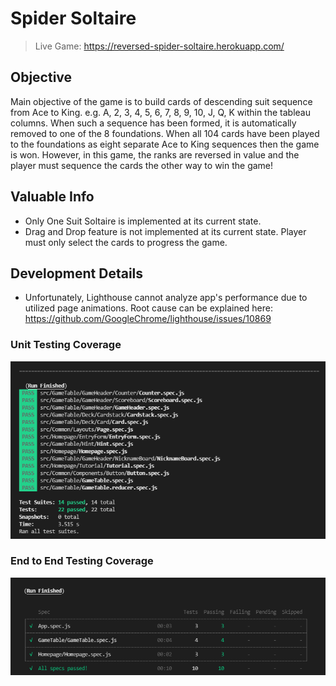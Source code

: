 # Spider Soltaire

> Live Game: https://reversed-spider-soltaire.herokuapp.com/

## Objective

Main objective of the game is to build cards of descending suit sequence from Ace to King. e.g. A, 2, 3, 4, 5, 6, 7, 8, 9, 10, J, Q, K within the tableau columns. When such a sequence has been formed, it is automatically removed to one of the 8 foundations. When all 104 cards have been played to the foundations as eight separate Ace to King sequences then the game is won.
However, in this game, the ranks are reversed in value and the player must sequence the cards the other way to win the game!

## Valuable Info

* Only One Suit Soltaire is implemented at its current state.
*  Drag and Drop feature is not implemented at its current state. Player must only select the cards to progress the game.


## Development Details

* Unfortunately, Lighthouse cannot analyze app's performance due to utilized page animations. Root cause can be explained here: https://github.com/GoogleChrome/lighthouse/issues/10869

### Unit Testing Coverage

![Unit Test Coverage](/.readme-assets/unit-tests.PNG)

### End to End Testing Coverage

![E2E Test Coverage](/.readme-assets/end-to-end-tests.PNG)